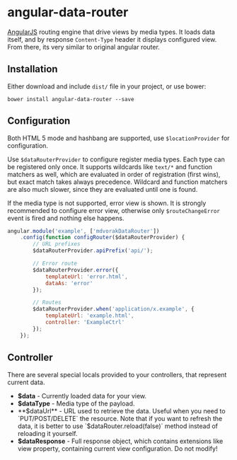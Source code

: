 angular-data-router
==================

[AngularJS](https://angularjs.org/) routing engine that drive views by media types. It loads data itself, and by response `Content-Type` header
it displays configured view. From there, its very similar to original angular router.

Installation
------------

Either download and include `dist/` file in your project, or use bower:

    bower install angular-data-router --save

Configuration
-------------

Both HTML 5 mode and hashbang are supported, use `$locationProvider` for configuration.

Use `$dataRouterProvider` to configure register media types. Each type can be registered only once.
It supports wildcards like `text/*` and function matchers as well, which are evaluated in order of registration
(first wins), but exact match takes always precedence. Wildcard and function matchers are also much slower, since they
are evaluated until one is found.

If the media type is not supported, error view is shown. It is strongly recommended to configure error view, otherwise
only `$routeChangeError` event is fired and nothing else happens.

```javascript
angular.module('example', ['mdvorakDataRouter'])
    .config(function configRouter($dataRouterProvider) {
        // URL prefixes
        $dataRouterProvider.apiPrefix('api/');

        // Error route
        $dataRouterProvider.error({
            templateUrl: 'error.html',
            dataAs: 'error'
        });

        // Routes
        $dataRouterProvider.when('application/x.example', {
            templateUrl: 'example.html',
            controller: 'ExampleCtrl'
        });
    });
```

Controller
----------

There are several special locals provided to your controllers, that represent current data.

* **$data** - Currently loaded data for your view.
* **$dataType** - Media type of the payload.
* **$dataUrl** - URL used to retrieve the data. Useful when you need to `PUT/POST/DELETE` the resource. Note that if you want
to refresh the data, it is better to use `$dataRouter.reload(false)` method instead of reloading it yourself.
* **$dataResponse** - Full response object, which contains extensions like view property, containing current view configuration. Do not modify!


